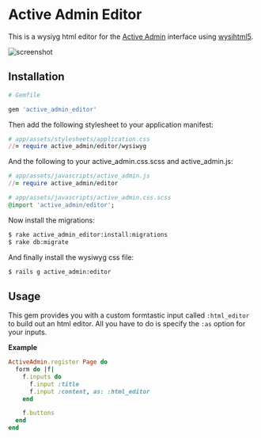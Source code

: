 # Active Admin Editor

This is a wysiyg html editor for the [Active Admin](http://activeadmin.info/)
interface using [wysihtml5](https://github.com/xing/wysihtml5).

![screenshot](http://i.imgur.com/vfX1A.png)

## Installation

```ruby
# Gemfile

gem 'active_admin_editor'
```

Then add the following stylesheet to your application manifest:

```ruby
# app/assets/stylesheets/application.css
//= require active_admin/editor/wysiwyg
```

And the following to your active\_admin.css.scss and active\_admin.js:

```ruby
# app/assets/javascripts/active_admin.js
//= require active_admin/editor
```

```ruby
# app/assets/javascripts/active_admin.css.scss
@import 'active_admin/editor';
```

Now install the migrations:

```bash
$ rake active_admin_editor:install:migrations
$ rake db:migrate
```

And finally install the wysiwyg css file:

```bash
$ rails g active_admin:editor
```

## Usage
This gem provides you with a custom formtastic input called `:html_editor` to build out an html editor.
All you have to do is specify the `:as` option for your inputs.

**Example**

```ruby
ActiveAdmin.register Page do
  form do |f|
    f.inputs do
      f.input :title
      f.input :content, as: :html_editor
    end

    f.buttons
  end
end
```
